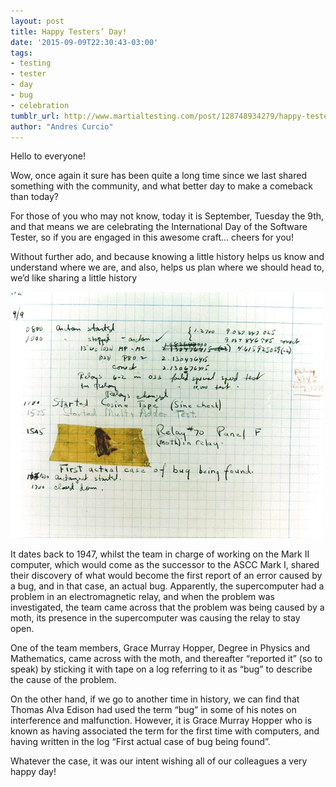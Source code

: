 ```yaml
---
layout: post
title: Happy Testers’ Day!
date: '2015-09-09T22:30:43-03:00'
tags:
- testing
- tester
- day
- bug
- celebration
tumblr_url: http://www.martialtesting.com/post/128748934279/happy-testers-day
author: "Andres Curcio"
---
```

Hello to everyone!

Wow, once again it sure has been quite a long time since we last shared something with the community, and what better day to make a comeback than today?

For those of you who may not know, today it is September, Tuesday the 9th, and that means we are celebrating the International Day of the Software Tester, so if you are engaged in this awesome craft… cheers for you!

Without further ado, and because knowing a little history helps us know and understand where we are, and also, helps us plan where we should head to, we’d like sharing a little history

![Happy Testers Day](/assets/media/happy.jpg)

It dates back to 1947, whilst the team in charge of working on the Mark II computer, which would come as the successor to the ASCC Mark I, shared their discovery of what would become the first report of an error caused by a bug, and in that case, an actual bug. Apparently, the supercomputer had a problem in an electromagnetic relay, and when the problem was investigated, the team came across that the problem was being caused by a moth, its presence in the supercomputer was causing the relay to stay open.

One of the team members, Grace Murray Hopper, Degree in Physics and Mathematics, came across with the moth, and thereafter “reported it” (so to speak) by sticking it with tape on a log referring to it as “bug” to describe the cause of the problem.

On the other hand, if we go to another time in history, we can find that Thomas Alva Edison had used the term “bug” in some of his notes on interference and malfunction. However, it is Grace Murray Hopper who is known as having associated the term for the first time with computers, and having written in the log “First actual case of bug being found”.

Whatever the case, it was our intent wishing all of our colleagues a very happy day!
